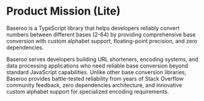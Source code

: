 # Product Mission (Lite)

Baseroo is a TypeScript library that helps developers reliably convert numbers between different bases (2-64) by providing comprehensive base conversion with custom alphabet support, floating-point precision, and zero dependencies.

Baseroo serves developers building URL shorteners, encoding systems, and data processing applications who need reliable base conversion beyond standard JavaScript capabilities. Unlike other base conversion libraries, Baseroo provides battle-tested reliability from years of Stack Overflow community feedback, zero dependencies architecture, and innovative custom alphabet support for specialized encoding requirements.
